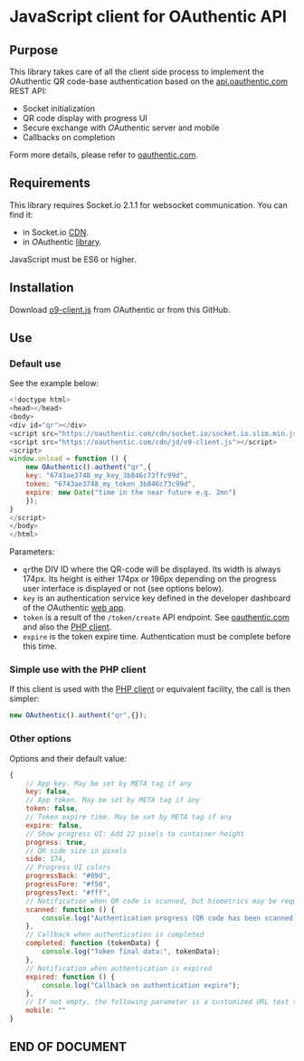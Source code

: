# JavaScript client for OAuthentic API

## Purpose 

This library takes care of all the client side process to implement the *O*Authentic QR code-base authentication based on the  [api.oauthentic.com](https://api.oauthentic.com) REST API:

- Socket initialization
- QR code display with progress UI
- Secure exchange with *O*Authentic server and mobile
- Callbacks on completion

Form more details, please refer to [oauthentic.com](https://oauthentic.com).


## Requirements

This library requires Socket.io 2.1.1 for websocket communication. You can find it:

- in Socket.io [CDN](https://cdnjs.com/libraries/socket.io/2.1.1).
- in *O*Authentic [library](https://oauthentic.com/cdn/socket.io/socket.io.slim.min.js). 

JavaScript must be ES6 or higher.

## Installation

Download [o9-client.js](https://oauthentic.com/cdn/js/o9-client.js) from *O*Authentic or from this GitHub. 

## Use

### Default use 

See the example below:

```javascript
<!doctype html>
<head></head>
<body>
<div id="qr"></div>
<script src="https://oauthentic.com/cdn/socket.io/socket.io.slim.min.js"></script>
<script src="https://oauthentic.com/cdn/jd/o9-client.js"></script>
<script>
window.onload = function () {
    new OAuthentic().authent("qr",{
    key: "6743ae3748_my_key_3b846c73ffc99d",
    token: "6743ae3748_my_token_3b846c73c99d",
    expire: new Date("time in the near future e.g. 2mn")
    });
}
</script>
</body>
</html>
```

Parameters:

- `qr`the DIV ID where the QR-code will be displayed. Its width is always 174px. Its height is either 174px or 196px depending on the progress user interface is displayed or not (see options below).
- `key` is an authentication service key defined in the developer dashboard of the *O*Authentic [web app](https://oauthentic.com/app/). 
- `token` is a result of the `/token/create` API endpoint. See [oauthentic.com](https://oauthentic.com) and also the [PHP client](https://github.com/oauthentic/sdk/blob/master/php/o9-client.php).
- `expire` is the token expire time. Authentication must be complete before this time.

### Simple use with the PHP client

If this client is used with the [PHP client](https://github.com/oauthentic/sdk/blob/master/php/o9-client.php) or equivalent facility, the call is then simpler:

```javascript
new OAuthentic().authent("qr",{});
```

### Other options

Options and their default value:

```javascript
{
    // App key. May be set by META tag if any
    key: false,
    // App token. May be set by META tag if any
    token: false,
    // Token expire time. May be set by META tag if any
    expire: false,
    // Show progress UI: Add 22 pixels to container height
    progress: true,
    // QR side size in pixels
    side: 174,
    // Progress UI colors
    progressBack: "#09d",
    progressFore: "#f50",
    progressText: "#fff",
    // Notification when QR code is scanned, but biometrics may be required
    scanned: function () {
        console.log("Authentication progress (QR code has been scanned)");
    },
    // Callback when authentication is completed
    completed: function (tokenData) {
        console.log("Token final data:", tokenData);
    },
    // Notification when authentication is expired
    expired: function () {
        console.log("Callback on authentication expire");
    },
    // If not empty, the following parameter is a customized URL text to be displayed instead of a QR-code. Demo: https://oauthentic.com/mobile/
    mobile: ""
}
```


 
## END OF DOCUMENT
